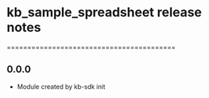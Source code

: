 # kb_sample_spreadsheet release notes
=========================================

0.0.0
-----
* Module created by kb-sdk init
